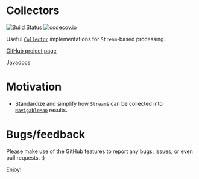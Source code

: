 # Collectors

[![Build Status](https://travis-ci.org/h-j-k/collectors.svg?branch=master)](https://travis-ci.org/h-j-k/collectors)
[![codecov.io](http://codecov.io/github/h-j-k/collectors/coverage.svg?branch=master)](http://codecov.io/github/h-j-k/collectors?branch=master)

Useful [`Collector`][1] implementations for `Stream`-based processing.

[GitHub project page](https://github.com/h-j-k/collectors)

[Javadocs](https://h-j-k.github.io/collectors/javadoc)

# Motivation

- Standardize and simplify how `Stream`s can be collected into [`NavigableMap`][2] results.

# Bugs/feedback

Please make use of the GitHub features to report any bugs, issues, or even pull requests. :)

Enjoy!

[1]: https://docs.oracle.com/javase/8/docs/api/java/util/stream/Collector.html
[2]: https://docs.oracle.com/javase/8/docs/api/java/util/NavigableMap.html